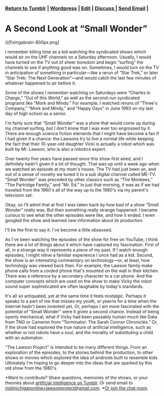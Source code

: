 ### [Return to Tumblr](http://lawsonproject.tumblr.com/) | [Wordpress](https://lawsonproject.wordpress.com/2016/07/03/a-second-look-at-small-wonder/) | [Edit](https://midmichonline.quip.com/5blwA7tsU2si) | [Discuss ](https://gitter.im/MidMichOnline/Lawsonproject)| [Send Email](mailto:midmichiganonline+lawsonproject@gmail.com) |

# A Second Look at “Small Wonder”

()[fixingabrain-800px.png]

I remember killing time as a kid watching the syndicated shows which would air on the UHF channels on a Saturday afternoon. Usually, I would have turned on the TV out of sheer boredom and begin “surfing” the channels to see if anything good was on. Sometimes, I would turn on the TV in anticipation of something in particular—like a rerun of “Star Trek,” or later “Star Trek: The Next Generation”—and would catch the last few minutes of whatever happened to air before it.

Some of the shows I remember watching on Saturdays were “Charles in Charge,” “Out of this World,” as well as the second-run syndicated programs like “Mork and Mindy.” For example, I watched reruns  of “Three's Company,” “Mork and Mindy,” and “Happy Days” in June 1993 on my last day of high school as a senior.

I'm fairly sure that “Small Wonder” was a show that would come up during my channel surfing, but I don't know that I was ever too engrossed by it. There are enough science fiction elements that I might have become a fan if I had given it a chance: the Lawsons try to live a normal life while keeping the fact that their 10-year-old daughter Vicki is actually a robot which was built by Mr. Lawson, who is also a robotics expert.

Over twenty five years have passed since this show first aired, and I definitely hadn't given it a lot of thought. That was up until a week ago when we watched an episode at my mom's house. The TV had just been on, and out of a sense of novelty we tuned it to a sub digital channel called ME-TV. “Small Wonder” was preceded by other classics such as “The Monkees,” “The Partridge Family,” and “Mr. Ed.” In just that morning, it was as if we had traveled from the 1960's all of the way up to the 1980's via my parent's television set.

Okay, so I'll admit that at first I was taken back by how bad of a show “Small Wonder” really was. But then something really strange happened: I became curious to see what the other episodes were like, and how it ended. I even googled the show and learned new information about its production.

I'll be the first to say it. I've become a little obsessed.

As I've been watching the episodes of the show for free on YouTube, I think there are a lot of things about it which have captured my fascination. First of all, in a strange way it represents a piece of my past. If I watch enough episodes, I might relive a familiar experience I once had as a kid. Second, the show is an interesting commentary on technology—or, at least, how technology was viewed back then. For example, the Lawson family make phone calls from a *corded* phone that's mounted on the wall in their kitchen. There was a reference by a secondary character to a car phone. And the computer concepts which are used on the show to make Vicky the robot sound super sophisticated are often laughable by today's standards.

It's all *so* antiquated, yet at the same time it feels nostalgic. Perhaps it speaks to a part of me that misses my youth, or yearns for a time when the Internet hadn't been invented yet. Or, perhaps I am more fascinated with the potential of “Small Wonder” were it given a second chance. Instead of being openly mechanical, what if Vicky had been passably human much like Data from TNG or Cameron from “Terminator: The Sarah Connor Chronicles.” Or, if the show had explored the true nature of artificial intelligence, such as whether or not robots have a soul, and the morality of substituting a child with an automaton.

“The Lawson Project” is intended to be many different things. From an exploration of the episodes, to the stories behind the production, to other shows or movies which explored the idea of androids built to resemble kids. Ultimately I'm hoping to go deeper into the ideas that are sparked by this old show from the 1980's.

*Want to contribute? Share questions, memories of the shows, or your theories about [artificial intelligence on Tumblr](http://lawsonproject.tumblr.com/submit). Or send email to [midmichiganonline+lawsonproject@gmail.com](mailto:lawsonproject@gmail.com). *[Or join the chat room](https://gitter.im/MidMichOnline/Lawsonproject?utm_source=share-link&utm_medium=link&utm_campaign=share-link).
